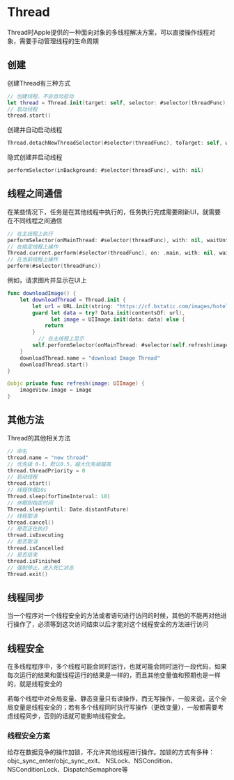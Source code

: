 # Thread

Thread时Apple提供的一种面向对象的多线程解决方案，可以直接操作线程对象，需要手动管理线程的生命周期

## 创建

创建Thread有三种方式

```swift
// 创建线程，不会自动启动
let thread = Thread.init(target: self, selector: #selector(threadFunc), object: nil)
// 启动线程
thread.start()
```

创建并自动启动线程

```swift
Thread.detachNewThreadSelector(#selector(threadFunc), toTarget: self, with: nil)
```

隐式创建并启动线程

```swift
performSelector(inBackground: #selector(threadFunc), with: nil)
```

## 线程之间通信

在某些情况下，任务是在其他线程中执行的，任务执行完成需要刷新UI，就需要在不同线程之间通信

```swift
// 在主线程上执行
performSelector(onMainThread: #selector(threadFunc), with: nil, waitUntilDone: false)        
// 在指定线程上操作
Thread.current.perform(#selector(threadFunc), on: .main, with: nil, waitUntilDone: true)
// 在当前线程上操作
perform(#selector(threadFunc))
```

例如，请求图片并显示在UI上

```swift
func downloadImage() {
    let downloadThread = Thread.init {
        let url = URL.init(string: "https://cf.bstatic.com/images/hotel/max1280x900/262/262672564.jpg")!
        guard let data = try? Data.init(contentsOf: url),
              let image = UIImage.init(data: data) else {
            return
        }
	      // 在主线程上显示
        self.performSelector(onMainThread: #selector(self.refresh(image:)), with: image, waitUntilDone: false)
    }
    downloadThread.name = "download Image Thread"
    downloadThread.start()
}

@objc private func refresh(image: UIImage) {
    imageView.image = image
}
```

## 其他方法

Thread的其他相关方法

```swift
// 命名
thread.name = "new thread"
// 优先级 0-1，默认0.5，越大优先级越高
thread.threadPriority = 0
// 启动线程
thread.start()
// 线程休眠10s
Thread.sleep(forTimeInterval: 10)
// 休眠到指定时间
Thread.sleep(until: Date.distantFuture)
// 线程取消
thread.cancel()
// 是否正在执行
thread.isExecuting
// 是否取消
thread.isCancelled
// 是否结束
thread.isFinished
// 强制停止，进入死亡状态
Thread.exit()
```

## 线程同步

当一个程序对一个线程安全的方法或者语句进行访问的时候，其他的不能再对他进行操作了，必须等到这次访问结束以后才能对这个线程安全的方法进行访问

## 线程安全

在多线程程序中，多个线程可能会同时运行，也就可能会同时运行一段代码，如果每次运行的结果和蛋线程运行的结果是一样的，而且其他变量值和预期也是一样的，就是线程安全的

若每个线程中对全局变量、静态变量只有读操作，而无写操作，一般来说，这个全局变量是线程安全的；若有多个线程同时执行写操作（更改变量），一般都需要考虑线程同步，否则的话就可能影响线程安全。

### 线程安全方案

给存在数据竞争的操作加锁，不允许其他线程进行操作。加锁的方式有多种：objc_sync_enter/objc_sync_exit、 NSLock、NSCondition、NSConditionLock、DispatchSemaphore等



